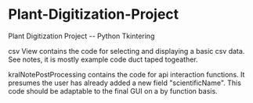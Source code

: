 # Plant-Digitization-Project
Plant Digitization Project -- Python Tkintering

csv View contains the code for selecting and displaying a basic csv data. See notes, it is mostly example code duct taped togeather.

kralNotePostProcessing contains the code for api interaction functions. It presumes the user has already added a new field "scientificName". This code should be adaptable to the final GUI on a by function basis.
